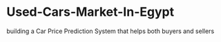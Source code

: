# Used-Cars-Market-In-Egypt
building a Car Price Prediction System that helps both buyers and sellers
